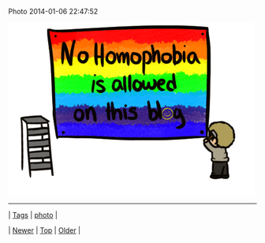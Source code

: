 <!--
title: Photo 2014-01-06 22
date: 2020-06-28T15:27:00.235Z
tags: photo
-->


Photo 2014-01-06 22:47:52

![](72484091022-0.gif)

<!--BOTTOM-POST-NAVIGATION-->
---

| [Tags](tags.md) | [photo](tag-photo.md) |

| [Newer](72484001062.md) | [Top](index.md) | [Older](72484473064.md) |